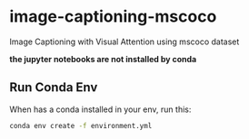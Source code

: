 # image-captioning-mscoco
Image Captioning with Visual Attention using mscoco dataset

__the jupyter notebooks are not installed by conda__

## Run Conda Env
When has a conda installed in your env, run this:

```bash
conda env create -f environment.yml
```
